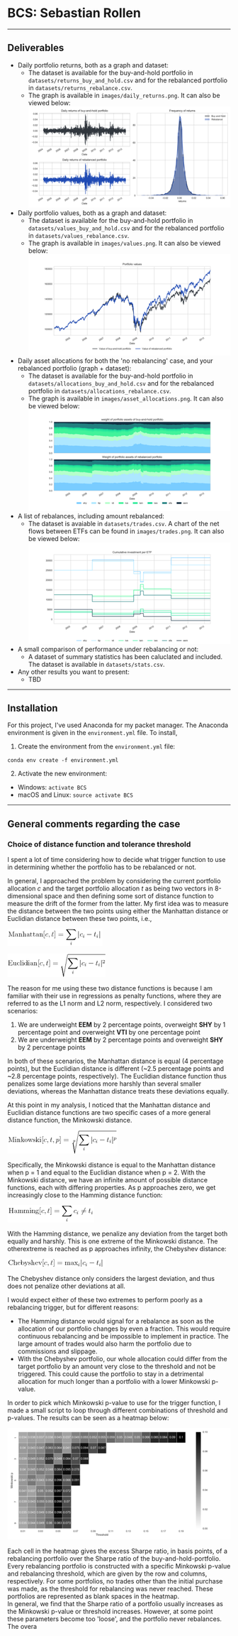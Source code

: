# BCS: Sebastian Rollen
---
## Deliverables
* Daily portfolio returns, both as a graph and dataset:
  * The dataset is available for the buy-and-hold portfolio in `datasets/returns_buy_and_hold.csv` and for the
  rebalanced portfolio in `datasets/returns_rebalance.csv`.
  * The graph is available in `images/daily_returns.png`. It can also be viewed below:
  ![returns](images/daily_returns.png)
* Daily portfolio values, both as a graph and dataset:
  * The dataset is available for the buy-and-hold portfolio in `datasets/values_buy_and_hold.csv` and for the
  rebalanced portfolio in `datasets/values_rebalance.csv`.
  * The graph is available in `images/values.png`. It can also be viewed below:  
  ![Values](images/values.png)
* Daily asset allocations for both the 'no rebalancing' case, and your rebalanced portfolio (graph + dataset):
  * The dataset is available for the buy-and-hold portfolio in `datasets/allocations_buy_and_hold.csv` and for the
  rebalanced portfolio in `datasets/allocations_rebalance.csv`.
  * The graph is available in `images/asset_allocations.png`. It can also be viewed below:
  ![Allocations](images/asset_allocations.png)
* A list of rebalances, including amount rebalanced:
  * The dataset is avaiable in `datasets/trades.csv`. A chart of the net flows between ETFs can be found in
  `images/trades.png`. It can also be viewed below:
  ![Trades](images/trades.png)
* A small comparison of performance under rebalancing or not:
  * A dataset of summary statistics has been caluclated and included. The dataset is available in `datasets/stats.csv`.
* Any other results you want to present:
  * TBD
---
## Installation
For this project, I've used Anaconda for my packet manager. The Anaconda environment is given in the
`environment.yml` file. To install,
1. Create the environment from the `environment.yml` file:  
```
conda env create -f environment.yml
```
2. Activate the new environment:
  * Windows: `activate BCS`
  * macOS and Linux: `source activate BCS`
---
## General comments regarding the case
### Choice of distance function and  tolerance threshold
I spent a lot of time considering how to decide what trigger function to use in determining whether the portfolio
has to be rebalanced or not.

In general, I approached the problem by considering the current portfolio allocation *c* and the target portfolio
allocation *t* as being two vectors in 8-dimensional space and then defining some sort of distance function to measure
the drift of the former from the latter. My first idea was to measure the distance between the two points using either
the Manhattan distance or Euclidian distance between these two points, i.e.,

![Manhattan distance](equations/manhattan.png)

![Euclidian distance](equations/euclidian.png)

The reason for me using these two distance functions is because I am familiar with their use in regressions as penalty
functions, where they are referred to as the L1 norm and L2 norm, respectively. I considered two scenarios:
1. We are underweight **EEM** by 2 percentage points, overweight **SHY** by 1 percentage point and overweight **VTI**
by one percentage point
2. We are underweight **EEM** by 2 percentage points and overweight **SHY** by 2 percentage points

In both of these scenarios, the Manhattan distance is equal (4 percentage points), but the Euclidian distance is
different (~2.5 percentage points and ~2.8 percentage points, respectively).
The Euclidian distance function thus penalizes some large deviations more harshly than several smaller deviations,
whereas the Manhattan distance treats these deviations equally.

At this point in my analysis, I noticed that the Manhattan distance and Euclidian distance functions are two specific
cases of a more general distance function, the Minkowski distance.

![Minkowski distance](equations/minkowski.png)

Specifically, the Minkowski distance is equal to the Manhattan distance when p = 1 and equal to the Euclidian distance
when p = 2.
With the Minkowski distance, we have an infinite amount of possible distance functions, each with differing properties.
As p approaches zero, we get increasingly close to the Hamming distance function:

![Hamming distance](equations/hamming.png)

With the Hamming distance, we penalize any deviation from the target both equally and harshly. This is one extreme of
the Minkowski distance. The otherextreme is reached as p approaches infinity, the Chebyshev distance:

![Chebyshev distance](equations/chebyshev.png)

The Chebyshev distance only considers the largest deviation, and thus does not penalize other deviations at all.

I would expect either of these two extremes to perform poorly as a rebalancing trigger, but for different reasons:
* The Hamming distance would signal for a rebalance as soon as the allocation of our portfolio changes by even a
fraction. This would require continuous rebalancing and be impossible to implement in practice. The large amount of
trades would also harm the portfolio due to commissions and slippage.
* With the Chebyshev portfolio, our whole allocation could differ from the target portfolio by an amount very close to
the threshold and not be triggered. This could cause the portfolio to stay in a detrimental allocation for much
longer than a portfolio with a lower Minkowski p-value.

In order to pick which Minkowski p-value to use for the trigger function, I made a small script to loop through 
different combinations of threshold and p-values. The results can be seen as a heatmap below:

![Heatmap](images/heatmap.png)

Each cell in the heatmap gives the excess Sharpe ratio, in basis points, of a rebalancing portfolio over the Sharpe
ratio of the buy-and-hold-portfolio. Every rebalancing portfolio is constructed with a specific Minkowski p-value
and rebalancing threshold, which are given by the row and columns, respectively. For some portfolios, no trades other 
than the initial purchase was made, as the threshold for rebalancing was never reached. These portfolios are 
represented as blank spaces in the heatmap.  
In general, we find that the Sharpe ratio of a portfolio usually increases as the Minkowski p-value or threshold
increases. However, at some point these parameters become too 'loose', and the portfolio never rebalances. 
The overa
